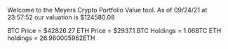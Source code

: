 Welcome to the Meyers Crypto Portfolio Value tool. 
As of 09/24/21 at 23:57:52 our valuation is $124580.08 

BTC Price = $42826.27
 ETH Price = $2937.1
BTC Holdings = 1.06BTC
 ETH holdings = 26.960005962ETH 
